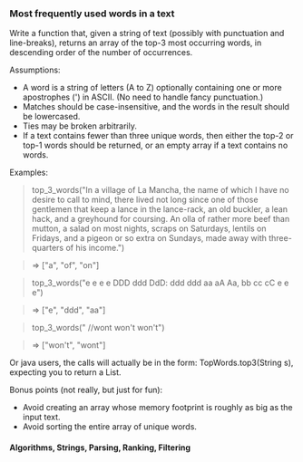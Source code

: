 ### Most frequently used words in a text

<p> Write a function that, given a string of text (possibly with punctuation and line-breaks), returns an array of the top-3 most occurring words, in descending order of the number of occurrences.

<p> Assumptions:

- A word is a string of letters (A to Z) optionally containing one or more apostrophes (') in ASCII. (No need to handle fancy punctuation.)
- Matches should be case-insensitive, and the words in the result should be lowercased.
- Ties may be broken arbitrarily.
- If a text contains fewer than three unique words, then either the top-2 or top-1 words should be returned, or an empty array if a text contains no words.

<p> Examples:

> top_3_words("In a village of La Mancha, the name of which I have no desire to call to
> mind, there lived not long since one of those gentlemen that keep a lance
> in the lance-rack, an old buckler, a lean hack, and a greyhound for
> coursing. An olla of rather more beef than mutton, a salad on most
> nights, scraps on Saturdays, lentils on Fridays, and a pigeon or so extra
> on Sundays, made away with three-quarters of his income.")

> => ["a", "of", "on"]

> top_3_words("e e e e DDD ddd DdD: ddd ddd aa aA Aa, bb cc cC e e e")

>  => ["e", "ddd", "aa"]

> top_3_words("  //wont won't won't")

>  => ["won't", "wont"]

<p> Or java users, the calls will actually be in the form: TopWords.top3(String s), expecting you to return a List<String>.

<p> Bonus points (not really, but just for fun):

- Avoid creating an array whose memory footprint is roughly as big as the input text.
- Avoid sorting the entire array of unique words.

#### Algorithms, Strings, Parsing, Ranking, Filtering
